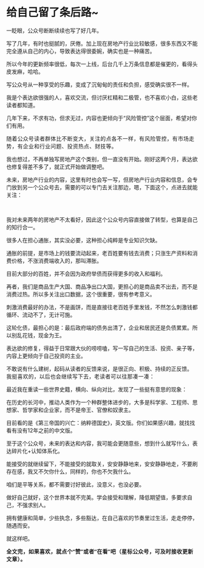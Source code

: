 # 给自己留了条后路~

<p style="visibility: visible;">一眨眼，公众号断断续续也写了好几年。</p><p style="visibility: visible;">写了几年，有时也挺腻的，厌倦。加上现在房地产行业比较敏感，很多东西又不能完全遵从自己的内心，导致表达得很委婉，确实也是一种痛苦。</p><p style="visibility: visible;">所以今年的更新频率很低，每次一上线，后台几千上万条信息都是催更的，看得头皮发麻，哈哈。</p><p style="visibility: visible;">写公众号从一种享受的乐趣，变成了沉甸甸的责任和负担，感受确实很不一样。</p><p style="visibility: visible;">我是个表达欲很强的人，喜欢交流，但讨厌杠精和二极管，也不喜欢小白，这些老读者都知道。</p><p style="visibility: visible;">几年下来，不求有功，但求无过，内容也更倾向于“风险管控”这个层面，希望对你们有用。</p><p style="visibility: visible;"><span style="letter-spacing: 0.578px; visibility: visible;">随着公众号读者群体比不断变大，</span><span style="letter-spacing: 0.578px; visibility: visible;">关注的点各不一样，有风险管控</span><span style="letter-spacing: 0.578px; visibility: visible;">，有市场走势，有</span><span style="letter-spacing: 0.578px; visibility: visible;">企业</span><span style="letter-spacing: 0.578px; visibility: visible;">和行业问题、投资热点、财技等。</span></p><p style="visibility: visible;">我也想过，不再单独写房地产这个类别，但一直没有开始。刚好这两个月，表达欲也修复得差不多了，就正式开始做调整吧。</p><p style="visibility: visible;">未来，房地产行业的内容，这里有时也会写一写，但房地产行业内容和信息，会专门放到另一个公众号去，需要的可以专门去关注那边，嗯，下面这个，点进去就能关注：<br style="visibility: visible;"></p><section class="mp_profile_iframe_wrp" style="visibility: visible;"><mp-common-profile class="custom_select_card mp_profile_iframe mp_common_widget js_wx_tap_highlight" data-pluginname="mpprofile" data-id="MzkzMzgyMTIyNg==" data-headimg="http://mmbiz.qpic.cn/sz_mmbiz_png/bakuSkW6h4V69Mr2xNuzJhDb4ekqGP6uB5xZ0icuBkuEQCVRsJQVFX2acInJfBhbaXQ0omLaVUNVda3ohflGgBg/300?wx_fmt=png&amp;wxfrom=19" data-nickname="地产天机" data-alias="DcTianJ" data-signature="另一个维度看房地产。" data-from="0" data-origin_num="10" data-is_biz_ban="0" data-isban="0" data-biz_account_status="0" style="visibility: visible;" data-index="0" data-verify_status="2"></mp-common-profile></section><p style="visibility: visible;"><br style="visibility: visible;"></p><p style="visibility: visible;">我对未来两年的房地产不太看好，因此这个公众号内容直接做了转型，也算是自己的知行合一。<br style="visibility: visible;"></p><p style="visibility: visible;"><span style="visibility: visible;">很多人在担心通胀，其实没必要，这种担心纯粹是专业知识欠缺。</span></p><p style="visibility: visible;"><span style="visibility: visible;">通胀的前提，是市场上的钱要流动起来，老百姓要有钱去消费；只涨生产资料和消费价格，不涨消费端收入的，那叫滞胀。</span></p><p style="visibility: visible;"><span style="visibility: visible;">目前大部分的百姓，并不会因为政府举债而获得更多的收入和福利。</span></p><p style="visibility: visible;"><span style="visibility: visible;">再者，我们是商品生产大国、商品净出口大国，更担心的是商品卖不出去，而不是消费过热。所以多关注出口数据，这个很重要，很有参考意义。</span></p><p style="visibility: visible;"><span style="visibility: visible;">刺激消费最好的办法，不是画饼，而是直接往老百姓手里发钱，不然怎么刺激钱都循环、流动不了，无计可施。</span></p><p><span style="">这轮化债，最担心的是：最后政府端的债务出清了，企业和居民还是负债累累。所以别乱花钱，现金为王。</span></p><p>表达欲的修复，得益于日常跟大伙的唠唠嗑，写一写自己的生活、投资、亲子等，内容上更倾向于自己投资的主业。</p><p>不敢说有什么建树，起码从读者的反馈来说，是很正向、积极、持续的正反馈。<span style="font-size: var(--articleFontsize);letter-spacing: 0.034em;">我挺喜欢的，</span><span style="font-size: var(--articleFontsize);letter-spacing: 0.034em;">以后也会继续写下去，老读者可以往那凑一凑：</span></p><section class="mp_profile_iframe_wrp"><mp-common-profile class="custom_select_card mp_profile_iframe mp_common_widget js_wx_tap_highlight" data-pluginname="mpprofile" data-id="Mzg2NTkwNTM4MA==" data-headimg="http://mmbiz.qpic.cn/mmbiz_png/OywhRh06vTnZicpAE8aGIyqxR9TiacpLicDWfjKCBT06XFdMhXV6Twl5cCmLjMapcK25Yt8xcVzibCYPb1LkIFDk7Q/300?wx_fmt=png&amp;wxfrom=19" data-nickname="金渐成" data-alias="jinjiancheng8" data-signature="个人投资、亲子生活笔记。（主业对冲基金，已退休；不做A股，无联系方式、群、知识付费，谨防骗子）" data-from="0" data-origin_num="254" data-is_biz_ban="0" data-isban="0" data-biz_account_status="0" data-index="1" data-verify_status="2"></mp-common-profile></section><p><span style="font-size: var(--articleFontsize);letter-spacing: 0.034em;"></span></p><p>最近我在重读一些世界史籍，横向、纵向对比，发现了一些挺有意思的现象：<br></p><p>在历史的长河中，推动人类作为一个种群整体进步的，大多是科学家、工程师、思想家、哲学家和企业家，而不是帝王、官僚和奴隶主。</p><p>目前看的是《第三帝国的兴亡：纳粹德国史》，英文版。你们如果感兴趣，就找找看有没有12年之前的中文版。<br></p><p>至于这个公众号，未来的表达和内容，我可能会更随意些，想到什么就写什么，表达碎片化+认知体系化。<br></p><p>能接受的就继续留下，不能接受的就取关，安安静静地来，安安静静地走，不要刷存在感，我又不欠你什么，同样的，你也不欠我什么。</p><p>咱们是平等关系，都不需要讨好彼此，没意义，也没必要。</p><p>做好自己就好，这个世界本就不完美。学会接受和理解，降低期望值，多要求自己，不强求别人。</p><p>拥有健康和简单，少些执念，多些豁达，在自己喜欢的节奏里过生活，走走停停，随遇而安。</p><p>就这样吧。<br></p><p style="margin-bottom: 0px;"><span style="font-family: &quot;PingFang SC&quot;, system-ui, -apple-system, BlinkMacSystemFont, &quot;Helvetica Neue&quot;, &quot;Hiragino Sans GB&quot;, &quot;Microsoft YaHei UI&quot;, &quot;Microsoft YaHei&quot;, Arial, sans-serif;font-size: 14px;font-weight: 700;letter-spacing: 0.544px;background-color: rgb(255, 255, 255);">全文完，如果喜欢，就点个“赞”或者“在看”吧（星标公众号，可及时接收更新文章）。</span></p><p style="display: none;"><mp-style-type data-value="3"></mp-style-type></p>